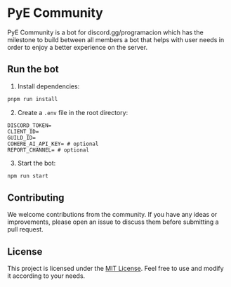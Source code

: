 # PyE Community
PyE Community is a bot for discord.gg/programacion which has the milestone to build between all members a bot that helps with user needs in order to enjoy a better experience on the server.

## Run the bot

1. Install dependencies:

```bash
pnpm run install
```

2. Create a `.env` file in the root directory:

```env
DISCORD_TOKEN=
CLIENT_ID=
GUILD_ID=
COHERE_AI_API_KEY= # optional
REPORT_CHANNEL= # optional
```

3. Start the bot:

```bash
npm run start
```

## Contributing

We welcome contributions from the community. If you have any ideas or improvements, please open an issue to discuss them before submitting a pull request.

## License

This project is licensed under the [MIT License](https://choosealicense.com/licenses/mit/). Feel free to use and modify it according to your needs.